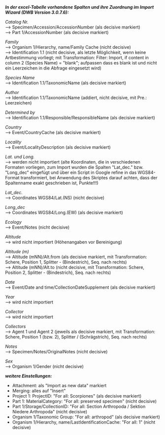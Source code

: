 ***In der excel-Tabelle vorhandene Spalten und ihre Zuordnung im Import Wizard (DWB Version 3.0.7.6):***

_Catalog Nr._  
-->  Specimen/Accession/AccessionNumber (als decisive markiert)  
-->  Part 1/AccessionNumber (als decisive markiert)

_Family_  
-->  Organism 1/Hierarchy, name/Family Cache (nicht decisive)  
-->  Identification 1.1 (nicht decisive, als letzte Möglichkeit, wenn keine Artbestimmung vorliegt; mit Transformation: Filter: Import, if content in column 2 (Species Name) = "blank"; aufpassen dass es blank ist und nicht ein Leerzeichen in die Abfrage eingesetzt wird) 

_Species Name_  
--> Identification 1.1/TaxonomicName (als decisive markiert)

_Author_  
--> Identification 1.1/TaxonomicName (addiert, nicht decisive, mit Pre.: Leerzeichen)

_Determined by_  
--> Identification 1.1/Responsible/ResponsibleName (als decisive markiert)

_Country_  
--> Event/CountryCache (als decisive markiert)

_Locality_  
--> Event/LocalityDescription (als decisive markiert)

_Lat. und Long._  
--> werden nicht importiert (alte Koordinaten, die in verschiedenen Formaten vorliegen, zum Import wurden die Spalten "Lat_dec." bzw. "Long_dec" eingefügt und über ein Script in Google refine in das WGS84-Format transformiert, bei Anwendung des Skriptes darauf achten, dass der Spaltenname exakt geschrieben ist, Punkte!!!)

_Lat_dec._  
--> Coordinates WGS84/Lat.(NS) (nicht decisive)

_Long_dec_  
--> Coordinates WGS84/Long.(EW) (als decisive markiert)

_Ecology_  
--> Event/Notes (nicht decisive)

_Altitude_  
--> wird nicht importiert (Höhenangaben vor Bereinigung)  

_Altitude (m)_  
--> Altitude (mNN)/Alt.from (als decisive markiert, mit Transformation: Schere, Position 1, Splitter - (Bindestrich), Seq. nach rechts)  
--> Altitude (mNN)/Alt.to (nicht decisive, mit Transformation: Schere, Position 2, Splitter - (Bindestrich), Seq. nach rechts)  

_Date_  
--> Event/Date and time/CollectionDateSupplement (als decisive markiert)

_Year_  
--> wird nicht importiert  

_Collector_  
--> wird nicht importiert  

_Collectors_  
--> Agent 1 und Agent 2 (jeweils als decisive markiert, mit Transformation: Schere, Position 1 (bzw. 2), Splitter / (Schrägstrich), Seq. nach rechts)

_Notes_  
-->  Specimen/Notes/OriginalNotes (nicht decisive)

_Sex_   
-->  Organism 1/Gender (nicht decisive)  

***weitere Einstellungen:***
* Attachment:  als "Import as new data" markiert  
* Merging:  alles auf "Insert"  
* Project 1: ProjectID: "For all: Scorpiones" (als decisive markiert)  
* Part 1: MaterialCategory: "For all: preserved specimen" (nicht decisive)  
* Part 1/Storage/CollectionID: "For all: Section Arthropoda / Sektion Niedere Arthropoda" (nicht decisive)    
* Organism 1/Taxonomic Group: "For all: arthropod" (als decisive markiert)  
* Organism 1/Hierarchy, name/LastIdentificationCache: "For all: 1" (nicht decisive) 
